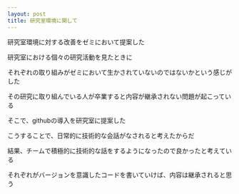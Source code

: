 ```yaml
---
layout: post
title: 研究室環境に関して
---
```


 研究室環境に対する改善をゼミにおいて提案した
 
 研究室における個々の研究活動を見たときに
 
 それぞれの取り組みがゼミにおいて生かされていないのではないかという感じがした
 
 その研究に取り組んでいる人が卒業すると内容が継承されない問題が起こっている
 
 そこで、githubの導入を研究室に提案した
 
 こうすることで、日常的に技術的な会話がなされると考えたからだ
 
 結果、チームで積極的に技術的な話をするようになったので良かったと考えている
 
それぞれがバージョンを意識したコードを書いていけば、内容は継承されると思う
